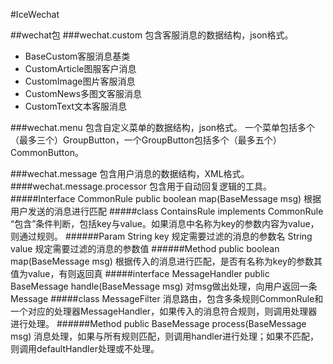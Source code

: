 #IceWechat

##wechat包
###wechat.custom
包含客服消息的数据结构，json格式。
- BaseCustom客服消息基类
- CustomArticle图服客户消息
- CustomImage图片客服消息
- CustomNews多图文客服消息
- CustomText文本客服消息

###wechat.menu
包含自定义菜单的数据结构，json格式。
一个菜单包括多个（最多三个）GroupButton，一个GroupButton包括多个（最多五个）CommonButton。

###wechat.message
包含用户消息的数据结构，XML格式。
####wechat.message.processor
包含用于自动回复逻辑的工具。
#####Interface CommonRule
public boolean map(BaseMessage msg)
根据用户发送的消息进行匹配
#####class ContainsRule implements CommonRule
“包含”条件判断，包括key与value。如果消息中名称为key的参数内容为value，则通过规则。
######Param
String key
规定需要过滤的消息的参数名
String value
规定需要过滤的消息的参数值
######Method
public boolean map(BaseMessage msg)
根据传入的消息进行匹配，是否有名称为key的参数其值为value，有则返回真
#####interface MessageHandler
public BaseMessage handle(BaseMessage msg)
对msg做出处理，向用户返回一条Message
#####class MessageFilter
消息路由，包含多条规则CommonRule和一个对应的处理器MessageHandler，如果传入的消息符合规则，则调用处理器进行处理。
######Method
public BaseMessage process(BaseMessage msg)
消息处理，如果与所有规则匹配，则调用handler进行处理；如果不匹配，则调用defaultHandler处理或不处理。